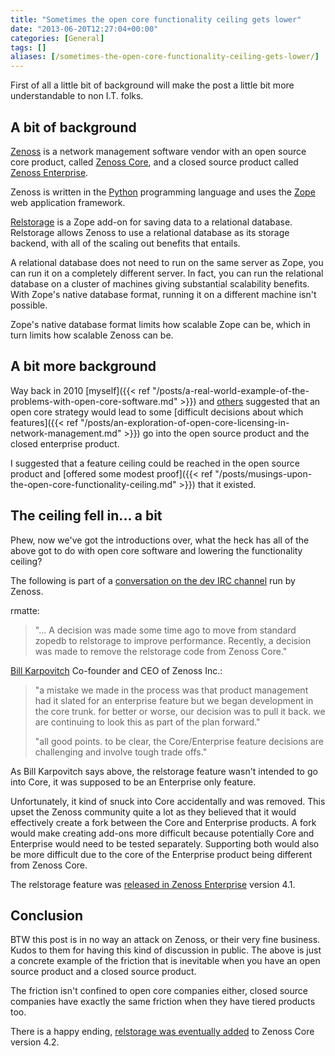 ```yaml
---
title: "Sometimes the open core functionality ceiling gets lower"
date: "2013-06-20T12:27:04+00:00"
categories: [General]
tags: []
aliases: [/sometimes-the-open-core-functionality-ceiling-gets-lower/]
---
```


First of all a little bit of background will make the post a little bit more understandable to non I.T. folks.

## A bit of background

[Zenoss](https://www.zenoss.com/) is a network management software vendor with an open source core product, called [Zenoss Core](http://community.zenoss.org/), and a closed source product called [Zenoss Enterprise](https://www.zenoss.com/).

Zenoss is written in the [Python](http://www.python.org/) programming language and uses the [Zope](http://www.zope.org/) web application framework.

[Relstorage](https://pypi.python.org/pypi/RelStorage) is a Zope add-on for saving data to a relational database. Relstorage allows Zenoss to use a relational database as its storage backend, with all of the scaling out benefits that entails.

A relational database does not need to run on the same server as Zope, you can run it on a completely different server. In fact, you can run the relational database on a cluster of machines giving substantial scalability benefits. With Zope's native database format, running it on a different machine isn't possible.

Zope's native database format limits how scalable Zope can be, which in turn limits how scalable Zenoss can be.

## A bit more background

Way back in 2010 [myself]({{< ref "/posts/a-real-world-example-of-the-problems-with-open-core-software.md" >}}) and [others](https://www.adventuresinoss.com/?p=1523) suggested that an open core strategy would lead to some [difficult decisions about which features]({{< ref "/posts/an-exploration-of-open-core-licensing-in-network-management.md" >}}) go into the open source product and the closed enterprise product.

I suggested that a feature ceiling could be reached in the open source product and [offered some modest proof]({{< ref "/posts/musings-upon-the-open-core-functionality-ceiling.md" >}}) that it existed.

## The ceiling fell in... a bit

Phew, now we've got the introductions over, what the heck has all of the above got to do with open core software and lowering the functionality ceiling?

The following is part of a [conversation on the dev IRC channel](http://community.zenoss.org/docs/DOC-10312) run by Zenoss.

rmatte:
> "... A decision was made some time ago to move from standard zopedb to relstorage to improve performance. Recently, a decision was made to remove the relstorage code from Zenoss Core."

[Bill Karpovitch](https://www.zenoss.com/about/team/management) Co-founder and CEO of Zenoss Inc.:
> "a mistake we made in the process was that product management had it slated for an enterprise feature but we began development in the core trunk. for better or worse, our decision was to pull it back. we are continuing to look this as part of the plan forward."
>
> "all good points. to be clear, the Core/Enterprise feature decisions are challenging and involve tough trade offs."

As Bill Karpovitch says above, the relstorage feature wasn't intended to go into Core, it was supposed to be an Enterprise only feature.

Unfortunately, it kind of snuck into Core accidentally and was removed. This upset the Zenoss community quite a lot as they believed that it would effectively create a fork between the Core and Enterprise products. A fork would make creating add-ons more difficult because potentially Core and Enterprise would need to be tested separately. Supporting both would also be more difficult due to the core of the Enterprise product being different from Zenoss Core.

The relstorage feature was [released in Zenoss Enterprise](http://web.archive.org/web/20131126143926/https://community.zenoss.org/servlet/JiveServlet/downloadBody/11984-102-1-1485/Zenoss_Resource_Manager_Release_Notes_23-092011-4.1-v01.pdf) version 4.1.

## Conclusion

BTW this post is in no way an attack on Zenoss, or their very fine business. Kudos to them for having this kind of discussion in public. The above is just a concrete example of the friction that is inevitable when you have an open source product and a closed source product.

The friction isn't confined to open core companies either, closed source companies have exactly the same friction when they have tiered products too.

There is a happy ending, [relstorage was eventually added](http://sourceforge.net/projects/zenoss/files/Documentation/zenoss-4.2.x-docs/zendocs-4.2.0/Zenoss_Core_Release_Notes_00-082012-4.2-v05.pdf) to Zenoss Core version 4.2.
